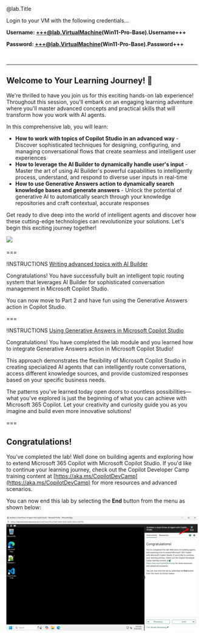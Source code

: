 @lab.Title

Login to your VM with the following credentials...

**Username: +++@lab.VirtualMachine(Win11-Pro-Base).Username+++**

**Password: +++@lab.VirtualMachine(Win11-Pro-Base).Password+++** 

<br>

---

## Welcome to Your Learning Journey! 🎯

We're thrilled to have you join us for this exciting hands-on lab experience! Throughout this session, you'll embark on an engaging learning adventure where you'll master advanced concepts and practical skills that will transform how you work with AI agents.

In this comprehensive lab, you will learn:

- **How to work with topics of Copilot Studio in an advanced way** - Discover sophisticated techniques for designing, configuring, and managing conversational flows that create seamless and intelligent user experiences
- **How to leverage the AI Builder to dynamically handle user's input** - Master the art of using AI Builder's powerful capabilities to intelligently process, understand, and respond to diverse user inputs in real-time
- **How to use Generative Answers action to dynamically search knowledge bases and generate answers** - Unlock the potential of generative AI to automatically search through your knowledge repositories and craft contextual, accurate responses

Get ready to dive deep into the world of intelligent agents and discover how these cutting-edge technologies can revolutionize your solutions. Let's begin this exciting journey together!

![](https://m365-visitor-stats.azurewebsites.net/copilot-camp/ignite25/LAB564)

===

!INSTRUCTIONS [Writing advanced topics with AI Builder](https://raw.githubusercontent.com/microsoft/ignite25-LAB564-architect-a-goal-driven-ai-agent-with-copilot-studio/refs/heads/main/lab/instructions/lab-topics-ai-builder.md)

Congratulations! You have successfully built an intelligent topic routing system that leverages AI Builder for sophisticated conversation management in Microsoft Copilot Studio. 

You can now move to Part 2 and have fun using the Generative Answers action in Copilot Studio.

===

!INSTRUCTIONS [Using Generative Answers in Microsoft Copilot Studio](https://raw.githubusercontent.com/microsoft/ignite25-LAB564-architect-a-goal-driven-ai-agent-with-copilot-studio/refs/heads/main/lab/instructions/lab-generative-answers.md)

Congratulations! You have completed the lab module and you learned how to integrate Generative Answers action in Microsoft Copilot Studio!

This approach demonstrates the flexibility of Microsoft Copilot Studio in creating specialized AI agents that can intelligently route conversations, access different knowledge sources, and provide customized responses based on your specific business needs.

The patterns you've learned today open doors to countless possibilities—what you've explored is just the beginning of what you can achieve with Microsoft 365 Copilot. Let your creativity and curiosity guide you as you imagine and build even more innovative solutions!

===

## Congratulations!

You've completed the lab! Well done on building agents and exploring how to extend Microsoft 365 Copilot with Microsoft Copilot Studio. If you'd like to continue your learning journey, check out the Copilot Developer Camp training content at [https://aka.ms/CopilotDevCamp](https://aka.ms/CopilotDevCamp) for more resources and advanced scenarios.

You can now end this lab by selecting the **End** button from the menu as shown below:

![The final page to close the lab.](https://raw.githubusercontent.com/microsoft/ignite25-LAB564-architect-a-goal-driven-ai-agent-with-copilot-studio/refs/heads/main/img/lab-end-01.png)

